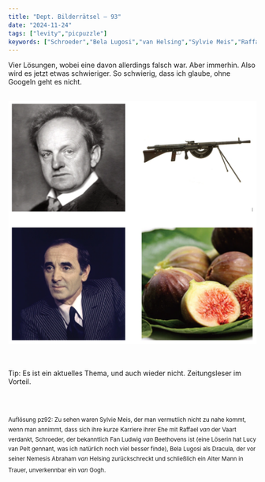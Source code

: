 ```yaml
---
title: "Dept. Bilderrätsel – 93"
date: "2024-11-24"
tags: ["levity","picpuzzle"]
keywords: ["Schroeder","Bela Lugosi","van Helsing","Sylvie Meis","Raffael van der Vaart","Ludwig van Beethoven","Charles Asznavour","Gerhard Hauptmann","Thomas Mann"]
---
```

Vier Lösungen, wobei eine davon allerdings falsch war. Aber immerhin. Also wird es jetzt etwas schwieriger. So schwierig, dass ich glaube, ohne Googeln geht es nicht.

<br/>

<img  src="/assets/img/picpuzzle/picpuzzle93.webp" alt="Bilderrätsel93">

<br/>
<br/>
<br/>

Tip: Es ist ein aktuelles Thema, und auch wieder nicht. Zeitungsleser im Vorteil.

<br/>
<br/>

<sup>Auflösung pz92: Zu sehen waren Sylvie Meis, der man vermutlich nicht zu nahe kommt, wenn man annimmt, dass sich ihre kurze Karriere ihrer Ehe mit Raffael <i>van</i> der Vaart verdankt, Schroeder, der bekanntlich Fan Ludwig <i>van</i> Beethovens ist (eine Löserin hat Lucy van Pelt gennant, was ich natürlich noch viel besser finde), Bela Lugosi als Dracula, der vor seiner Nemesis Abraham <i>van</i> Helsing zurückschreckt und schließlich ein Alter Mann in Trauer, unverkennbar ein <i>van</i> Gogh.
<sup>
